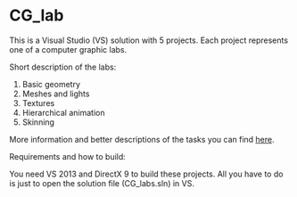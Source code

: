 # CG_lab
This is a Visual Studio (VS) solution with 5 projects. Each project represents one of a computer graphic labs.

Short description of the labs:

1. Basic geometry
2. Meshes and lights
3. Textures
4. Hierarchical animation
5. Skinning

More information and better descriptions of the tasks you can find [here](https://www.sites.google.com/site/primatcg/laboratornye-1/spisok-zadanij).

Requirements and how to build:

You need VS 2013 and DirectX 9 to build these projects. All you have to do is just to open the solution file (CG_labs.sln) in VS.
